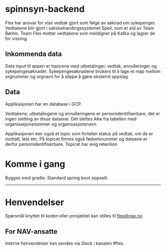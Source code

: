 # spinnsyn-backend

Flex har ansvar for vise vedtak gjort som følge av søknad om sykepenger. Vedtakene blir gjort i saksbehandingssystemet Speil, som er eid av Team Bømlo. Team Flex mottar vedtakene som meldigner på Kafka og lagrer de for visning.

## Inkommenda data
Data input til appen er topicene med utbetalinger, vedtak, annulleringer og sykepengesøknader. 
Sykepengesøknadene brukers til å lage et map mellom orgnummer og orgnavn for å slippe å gjøre eksternt oppslag.


## Data
Applikasjonen har en database i GCP.

Vedtakene, utbetalingene og annulleringene er personidentifiserbare, det er ingen sletting av disse dataene.
Det slettes ikke fra tabellen med organisasjonsnummer og organisasjonsnavn.

Applikasjonen eier også et topic som forteller status på vedtak, om de er mottatt, lest etc. 
På topicet finnes også fødselsnummer og dataene er derfor personidentifiserbare.
Topicet har evig retention

# Komme i gang

Bygges med gradle. Standard spring boot oppsett.

---

# Henvendelser


Spørsmål knyttet til koden eller prosjektet kan stilles til flex@nav.no

## For NAV-ansatte

Interne henvendelser kan sendes via Slack i kanalen #flex.
